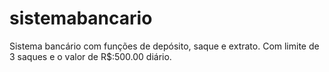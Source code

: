 # sistemabancario
Sistema bancário com funções de depósito, saque e extrato. Com limite de 3 saques e o valor de R$:500.00 diário. 
